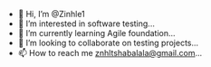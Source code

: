 - 👋 Hi, I’m @Zinhle1
- 👀 I’m interested in software testing...
- 🌱 I’m currently learning Agile foundation...
- 💞️ I’m looking to collaborate on testing projects...
- 📫 How to reach me znhltshabalala@gmail.com...

<!---
Zinhle1/Zinhle1 is a ✨ special ✨ repository because its `README.md` (this file) appears on your GitHub profile.
You can click the Preview link to take a look at your changes.
--->
